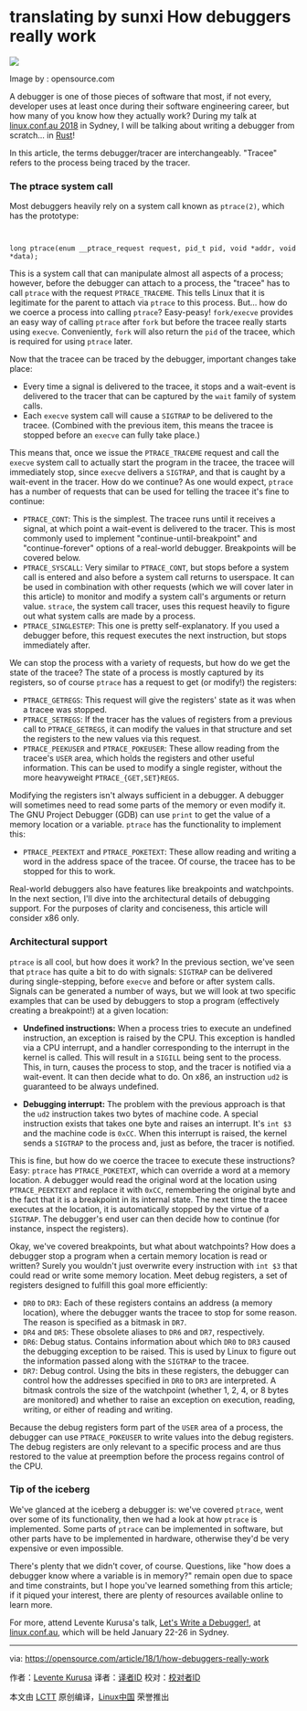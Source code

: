 translating by sunxi
How debuggers really work
======

![](https://opensource.com/sites/default/files/styles/image-full-size/public/lead-images/annoyingbugs.png?itok=ywFZ99Gs)

Image by : opensource.com

A debugger is one of those pieces of software that most, if not every, developer uses at least once during their software engineering career, but how many of you know how they actually work? During my talk at [linux.conf.au 2018][1] in Sydney, I will be talking about writing a debugger from scratch... in [Rust][2]!

In this article, the terms debugger/tracer are interchangeably. "Tracee" refers to the process being traced by the tracer.

### The ptrace system call

Most debuggers heavily rely on a system call known as `ptrace(2)`, which has the prototype:
```


long ptrace(enum __ptrace_request request, pid_t pid, void *addr, void *data);
```

This is a system call that can manipulate almost all aspects of a process; however, before the debugger can attach to a process, the "tracee" has to call `ptrace` with the request `PTRACE_TRACEME`. This tells Linux that it is legitimate for the parent to attach via `ptrace` to this process. But... how do we coerce a process into calling `ptrace`? Easy-peasy! `fork/execve` provides an easy way of calling `ptrace` after `fork` but before the tracee really starts using `execve`. Conveniently, `fork` will also return the `pid` of the tracee, which is required for using `ptrace` later.

Now that the tracee can be traced by the debugger, important changes take place:

  * Every time a signal is delivered to the tracee, it stops and a wait-event is delivered to the tracer that can be captured by the `wait` family of system calls.
  * Each `execve` system call will cause a `SIGTRAP` to be delivered to the tracee. (Combined with the previous item, this means the tracee is stopped before an `execve` can fully take place.)



This means that, once we issue the `PTRACE_TRACEME` request and call the `execve` system call to actually start the program in the tracee, the tracee will immediately stop, since `execve` delivers a `SIGTRAP`, and that is caught by a wait-event in the tracer. How do we continue? As one would expect, `ptrace` has a number of requests that can be used for telling the tracee it's fine to continue:

  * `PTRACE_CONT`: This is the simplest. The tracee runs until it receives a signal, at which point a wait-event is delivered to the tracer. This is most commonly used to implement "continue-until-breakpoint" and "continue-forever" options of a real-world debugger. Breakpoints will be covered below.
  * `PTRACE_SYSCALL`: Very similar to `PTRACE_CONT`, but stops before a system call is entered and also before a system call returns to userspace. It can be used in combination with other requests (which we will cover later in this article) to monitor and modify a system call's arguments or return value. `strace`, the system call tracer, uses this request heavily to figure out what system calls are made by a process.
  * `PTRACE_SINGLESTEP`: This one is pretty self-explanatory. If you used a debugger before, this request executes the next instruction, but stops immediately after.



We can stop the process with a variety of requests, but how do we get the state of the tracee? The state of a process is mostly captured by its registers, so of course `ptrace` has a request to get (or modify!) the registers:

  * `PTRACE_GETREGS`: This request will give the registers' state as it was when a tracee was stopped.
  * `PTRACE_SETREGS`: If the tracer has the values of registers from a previous call to `PTRACE_GETREGS`, it can modify the values in that structure and set the registers to the new values via this request.
  * `PTRACE_PEEKUSER` and `PTRACE_POKEUSER`: These allow reading from the tracee's `USER` area, which holds the registers and other useful information. This can be used to modify a single register, without the more heavyweight `PTRACE_{GET,SET}REGS`.



Modifying the registers isn't always sufficient in a debugger. A debugger will sometimes need to read some parts of the memory or even modify it. The GNU Project Debugger (GDB) can use `print` to get the value of a memory location or a variable. `ptrace` has the functionality to implement this:

  * `PTRACE_PEEKTEXT` and `PTRACE_POKETEXT`: These allow reading and writing a word in the address space of the tracee. Of course, the tracee has to be stopped for this to work.



Real-world debuggers also have features like breakpoints and watchpoints. In the next section, I'll dive into the architectural details of debugging support. For the purposes of clarity and conciseness, this article will consider x86 only.

### Architectural support

`ptrace` is all cool, but how does it work? In the previous section, we've seen that `ptrace` has quite a bit to do with signals: `SIGTRAP` can be delivered during single-stepping, before `execve` and before or after system calls. Signals can be generated a number of ways, but we will look at two specific examples that can be used by debuggers to stop a program (effectively creating a breakpoint!) at a given location:

  * **Undefined instructions:** When a process tries to execute an undefined instruction, an exception is raised by the CPU. This exception is handled via a CPU interrupt, and a handler corresponding to the interrupt in the kernel is called. This will result in a `SIGILL` being sent to the process. This, in turn, causes the process to stop, and the tracer is notified via a wait-event. It can then decide what to do. On x86, an instruction `ud2` is guaranteed to be always undefined.

  * **Debugging interrupt:** The problem with the previous approach is that the `ud2` instruction takes two bytes of machine code. A special instruction exists that takes one byte and raises an interrupt. It's `int $3` and the machine code is `0xCC`. When this interrupt is raised, the kernel sends a `SIGTRAP` to the process and, just as before, the tracer is notified.




This is fine, but how do we coerce the tracee to execute these instructions? Easy: `ptrace` has `PTRACE_POKETEXT`, which can override a word at a memory location. A debugger would read the original word at the location using `PTRACE_PEEKTEXT` and replace it with `0xCC`, remembering the original byte and the fact that it is a breakpoint in its internal state. The next time the tracee executes at the location, it is automatically stopped by the virtue of a `SIGTRAP`. The debugger's end user can then decide how to continue (for instance, inspect the registers).

Okay, we've covered breakpoints, but what about watchpoints? How does a debugger stop a program when a certain memory location is read or written? Surely you wouldn't just overwrite every instruction with `int $3` that could read or write some memory location. Meet debug registers, a set of registers designed to fulfill this goal more efficiently:

  * `DR0` to `DR3`: Each of these registers contains an address (a memory location), where the debugger wants the tracee to stop for some reason. The reason is specified as a bitmask in `DR7`.
  * `DR4` and `DR5`: These obsolete aliases to `DR6` and `DR7`, respectively.
  * `DR6`: Debug status. Contains information about which `DR0` to `DR3` caused the debugging exception to be raised. This is used by Linux to figure out the information passed along with the `SIGTRAP` to the tracee.
  * `DR7`: Debug control. Using the bits in these registers, the debugger can control how the addresses specified in `DR0` to `DR3` are interpreted. A bitmask controls the size of the watchpoint (whether 1, 2, 4, or 8 bytes are monitored) and whether to raise an exception on execution, reading, writing, or either of reading and writing.



Because the debug registers form part of the `USER` area of a process, the debugger can use `PTRACE_POKEUSER` to write values into the debug registers. The debug registers are only relevant to a specific process and are thus restored to the value at preemption before the process regains control of the CPU.

### Tip of the iceberg

We've glanced at the iceberg a debugger is: we've covered `ptrace`, went over some of its functionality, then we had a look at how `ptrace` is implemented. Some parts of `ptrace` can be implemented in software, but other parts have to be implemented in hardware, otherwise they'd be very expensive or even impossible.

There's plenty that we didn't cover, of course. Questions, like "how does a debugger know where a variable is in memory?" remain open due to space and time constraints, but I hope you've learned something from this article; if it piqued your interest, there are plenty of resources available online to learn more.

For more, attend Levente Kurusa's talk, [Let's Write a Debugger!][3], at [linux.conf.au][1], which will be held January 22-26 in Sydney.

--------------------------------------------------------------------------------

via: https://opensource.com/article/18/1/how-debuggers-really-work

作者：[Levente Kurusa][a]
译者：[译者ID](https://github.com/译者ID)
校对：[校对者ID](https://github.com/校对者ID)

本文由 [LCTT](https://github.com/LCTT/TranslateProject) 原创编译，[Linux中国](https://linux.cn/) 荣誉推出

[a]:https://opensource.com/users/lkurusa
[1]:https://linux.conf.au/index.html
[2]:https://www.rust-lang.org
[3]:https://rego.linux.conf.au/schedule/presentation/91/
